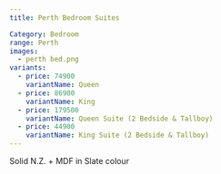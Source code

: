 ```yaml
---
title: Perth Bedroom Suites

Category: Bedroom
range: Perth
images:
  - perth bed.png
variants:
  - price: 74900
    variantName: Queen
  - price: 86900
    variantName: King
  - price: 179500
    variantName: Queen Suite (2 Bedside & Tallboy)
  - price: 44900
    variantName: King Suite (2 Bedside & Tallboy)
---
```

Solid N.Z. + MDF in Slate colour